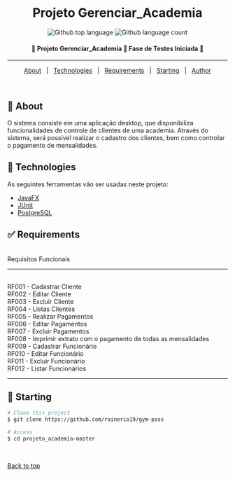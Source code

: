 <!-- <div align="center" id="top">  -->
  <!-- <img src="./.github/app.gif" alt="Projeto_Academia Master" /> -->

<!-- &#xa0; -->

  <!-- <a href="https://projeto_academiamaster.netlify.app">Demo</a> -->
<!-- </div> -->

<h1 align="center">Projeto Gerenciar_Academia </h1>

<p align="center">
  <img alt="Github top language" src="https://img.shields.io/github/languages/top/rainerio19/gym-pass?color=56BEB8">

  <img alt="Github language count" src="https://img.shields.io/github/languages/count/rainerio19/gym-pass?color=56BEB8">

  <!-- <img alt="Repository size" src="https://img.shields.io/github/repo-size/rainerio19/gym-pass?color=56BEB8"> -->

  <!-- <img alt="Github issues" src="https://img.shields.io/github/issues/{{YOUR_GITHUB_USERNAME}}/projeto_academia-master?color=56BEB8" /> -->

  <!-- <img alt="Github forks" src="https://img.shields.io/github/forks/{{YOUR_GITHUB_USERNAME}}/projeto_academia-master?color=56BEB8" /> -->

  <!-- <img alt="Github stars" src="https://img.shields.io/github/stars/{{YOUR_GITHUB_USERNAME}}/projeto_academia-master?color=56BEB8" /> -->
</p>

<!-- Status -->

<h4 align="center">
🚧 Projeto Gerenciar_Academia 🚀 Fase de Testes Iniciada 🚧

</h4>

<hr>

<p align="center">
  <a href="#dart-about">About</a> &#xa0; | &#xa0;
  <a href="#rocket-technologies">Technologies</a> &#xa0; | &#xa0;
  <a href="#white_check_mark">Requirements</a> &#xa0; | &#xa0;
  <a href="#checkered_flag-starting">Starting</a> &#xa0; | &#xa0;
  <a href="https://github.com/rainerio19" target="_blank">Author</a>
</p>

<br>

## :dart: About

O sistema consiste em uma aplicação desktop, que disponibiliza funcionalidades de controle de clientes de uma academia. Através do sistema, será possível realizar o cadastro dos clientes, bem como controlar o pagamento de mensalidades.

<!-- ## :sparkles: Features

:heavy_check_mark: Feature 1;\
:heavy_check_mark: Feature 2;\
:heavy_check_mark: Feature 3; -->

## :rocket: Technologies

As seguintes ferramentas vão ser usadas neste projeto:

- [JavaFX](https://openjfx.io/)
- [JUnit](https://junit.org/)
- [PostgreSQL](https://www.postgresql.org/)

## :white_check_mark: Requirements

<br>
Requisitos Funcionais

<hr>
<br>
RF001 - Cadastrar Cliente
<br>
RF002 - Editar Cliente
<br>
RF003 - Excluir Cliente
<br>
RF004 - Listas Clientes
<br>
RF005 - Realizar Pagamentos
<br>
RF006 - Editar Pagamentos
<br>
RF007 - Excluir Pagamentos
<br>
RF008 - Imprimir extrato com o pagamento de todas as mensalidades
<br>
RF009 - Cadastrar Funcionário
<br>
RF010 - Editar Funcionário
<br>
RF011 - Excluir Funcionário
<br>
RF012 - Listar Funcionários

<hr>

## :checkered_flag: Starting

```bash
# Clone this project
$ git clone https://github.com/rainerio19/gym-pass

# Access
$ cd projeto_academia-master

```

&#xa0;

<a href="#top">Back to top</a>
